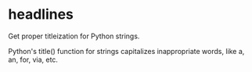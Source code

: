 # headlines
Get proper titleization for Python strings.

Python's title() function for strings capitalizes inappropriate words, like a, an, for, via, etc.
